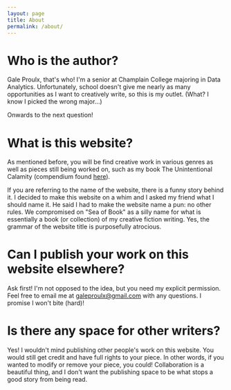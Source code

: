 ```yaml
---
layout: page
title: About
permalink: /about/
---
```


# Who is the author?

Gale Proulx, that's who! I'm a senior at Champlain College majoring in Data Analytics. Unfortunately, school doesn't give me nearly as many opportunities as I want to creatively write, so this is my outlet. (What? I know I picked the wrong major...)

Onwards to the next question!

# What is this website?

As mentioned before, you will be find creative work in various genres as well as pieces still being worked on, such as my book The Unintentional Calamity (compendium found [here](https://galeproulx.gitbook.io/the-unintentional-calamity)).

If you are referring to the name of the website, there is a funny story behind it. I decided to make this website on a whim and I asked my friend what I should name it. He said I had to make the website name a pun: no other rules. We compromised on "Sea of Book" as a silly name for what is essentially a book (or collection) of my creative fiction writing. Yes, the grammar of the website title is purposefully atrocious.

# Can I publish your work on this website elsewhere?

Ask first! I'm not opposed to the idea, but you need my explicit permission. Feel free to email me at galeproulx@gmail.com with any questions. I promise I won't bite (hard)!

# Is there any space for other writers?

Yes! I wouldn't mind publishing other people's work on this website. You would still get credit and have full rights to your piece. In other words, if you wanted to modify or remove your piece, you could! Collaboration is a beautiful thing, and I don't want the publishing space to be what stops a good story from being read.
